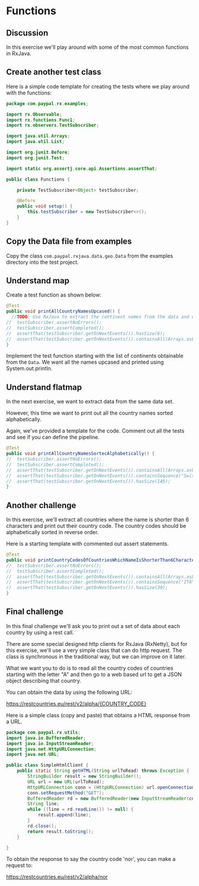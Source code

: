 # Functions

## Discussion

In this exercise we'll play around with some of the most common functions in RxJava.

## Create another test class

Here is a simple code template for creating the tests where we play around with the functions:

```java
package com.paypal.rx.examples;

import rx.Observable;
import rx.functions.Func1;
import rx.observers.TestSubscriber;

import java.util.Arrays;
import java.util.List;

import org.junit.Before;
import org.junit.Test;

import static org.assertj.core.api.Assertions.assertThat;

public class Functions {

    private TestSubscriber<Object> testSubscriber;

    @Before
    public void setup() {
        this.testSubscriber = new TestSubscriber<>();
    }
}

```

## Copy the Data file from examples

Copy the class `com.paypal.rxjava.data.geo.Data` from the examples directory into the test project.

## Understand map

Create a test function as shown below:

```java
@Test
public void printAllCountryNamesUpcased() {
  //TODO: Use RxJava to extract the continent names from the data and upcase the names
//  testSubscriber.assertNoErrors();
//  testSubscriber.assertCompleted();
//  assertThat(testSubscriber.getOnNextEvents()).hasSize(6);
//  assertThat(testSubscriber.getOnNextEvents()).containsAll(Arrays.asList("ASIA", "EUROPE", "AUSTRALIA"));
}
```

Implement the test function starting with the list of continents obtainable from the `Data`. We want all the names upcased and printed using System.out.println.

## Understand flatmap

In the next exercise, we want to extract data from the same data set.

However, this time we want to print out all the country names sorted alphabetically.

Again, we've provided a template for the code. Comment out all the tests and see if you can define the pipeline.

```java
@Test
public void printAllCountryNamesSortecAlphabetically() {
//  testSubscriber.assertNoErrors();
//  testSubscriber.assertCompleted();
//  assertThat(testSubscriber.getOnNextEvents()).containsAll(Arrays.asList("Barbados", "Benin", "Colombia"));
//  assertThat(testSubscriber.getOnNextEvents()).containsSequence("Switzerland", "Syria", "Taiwan", "Tanzania");
//  assertThat(testSubscriber.getOnNextEvents()).hasSize(145);
}
```

## Another challenge

In this exercise, we'll extract all countries where the name is shorter than 6 characters and print out their country code.
The country codes should be alphabetically sorted in reverse order.

Here is a starting template with commented out assert statements.

```java
@Test
public void printCountryCodesOfCountriesWhichNameIsShorterThan6Characters() {
//  testSubscriber.assertNoErrors();
//  testSubscriber.assertCompleted();
//  assertThat(testSubscriber.getOnNextEvents()).containsAll(Arrays.asList("OMN", "TCD", "MLI"));
//  assertThat(testSubscriber.getOnNextEvents()).containsSequence("ITA", "IRQ", "IRN", "IND");
//  assertThat(testSubscriber.getOnNextEvents()).hasSize(30);
}
```

## Final challenge

In this final challenge we'll ask you to print out a set of data about each country by using a rest call.

There are some special designed http clients for RxJava (RxNetty), but for this exercise, we'll use a very simple class that can do http request.
The class is synchronous in the traditional way, but we can improve on it later.

What we want you to do is to read all the country codes of countries starting with the letter "A" and then go to a web based url to get a JSON object describing that country.

You can obtain the data by using the following URL:

  https://restcountries.eu/rest/v2/alpha/{COUNTRY_CODE}

Here is a simple class (copy and paste) that obtains a HTML response from a URL.

```java
package com.paypal.rx.utils;
import java.io.BufferedReader;
import java.io.InputStreamReader;
import java.net.HttpURLConnection;
import java.net.URL;

public class SimpleHtmlClient {
	public static String getHTML(String urlToRead) throws Exception {
		StringBuilder result = new StringBuilder();
		URL url = new URL(urlToRead);
		HttpURLConnection conn = (HttpURLConnection) url.openConnection();
		conn.setRequestMethod("GET");
		BufferedReader rd = new BufferedReader(new InputStreamReader(conn.getInputStream()));
		String line;
		while ((line = rd.readLine()) != null) {
			result.append(line);
		}
		rd.close();
		return result.toString();
	}

}
```

To obtain the response to say the country code 'nor', you can make a request to:

  https://restcountries.eu/rest/v2/alpha/nor
